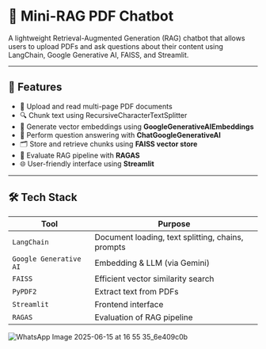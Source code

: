 # 📄 Mini-RAG PDF Chatbot

A lightweight Retrieval-Augmented Generation (RAG) chatbot that allows users to upload PDFs and ask questions about their content using LangChain, Google Generative AI, FAISS, and Streamlit.

---

## 🚀 Features

- 📁 Upload and read multi-page PDF documents
- 🔍 Chunk text using RecursiveCharacterTextSplitter
- 🔗 Generate vector embeddings using **GoogleGenerativeAIEmbeddings**
- 🧠 Perform question answering with **ChatGoogleGenerativeAI**
- 🗂️ Store and retrieve chunks using **FAISS vector store**
- 🧪 Evaluate RAG pipeline with **RAGAS**
- 🌐 User-friendly interface using **Streamlit**

---

## 🛠️ Tech Stack

| Tool | Purpose |
|------|---------|
| `LangChain` | Document loading, text splitting, chains, prompts |
| `Google Generative AI` | Embedding & LLM (via Gemini) |
| `FAISS` | Efficient vector similarity search |
| `PyPDF2` | Extract text from PDFs |
| `Streamlit` | Frontend interface |
| `RAGAS` | Evaluation of RAG pipeline |

![WhatsApp Image 2025-06-15 at 16 55 35_6e409c0b](https://github.com/user-attachments/assets/c1d4f442-8ae4-47ea-9a8a-bc8ce617a680)
